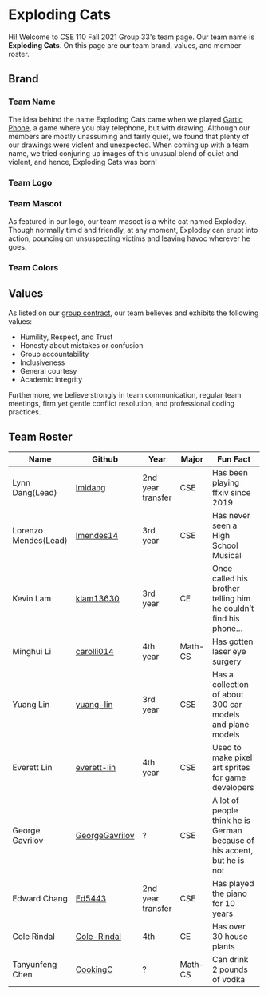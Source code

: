# Exploding Cats
Hi! Welcome to CSE 110 Fall 2021 Group 33's team page. Our team name is **Exploding Cats**. On this page are our team brand, values, and member roster. 
## Brand
### Team Name
The idea behind the name Exploding Cats came when we played [Gartic Phone](https://garticphone.com/), a game where you play telephone, but with drawing. 
Although our members are mostly unassuming and fairly quiet, we found that plenty of our drawings were violent and unexpected. 
When coming up with a team name, we tried conjuring up images of this unusual blend of quiet and violent, and hence, Exploding Cats was born!
### Team Logo
### Team Mascot
As featured in our logo, our team mascot is a white cat named Explodey. Though normally timid and friendly, at any moment, Explodey can erupt into action,
pouncing on unsuspecting victims and leaving havoc wherever he goes.
### Team Colors
## Values
As listed on our [group contract](./misc/rules.md), our team believes and exhibits the following values:
- Humility, Respect, and Trust
- Honesty about mistakes or confusion
- Group accountability
- Inclusiveness
- General courtesy
- Academic integrity

Furthermore, we believe strongly in team communication, regular team meetings, firm yet gentle conflict resolution, and professional coding practices.
## Team Roster
|Name                   |Github               |Year             | Major | Fun Fact |
|-----------------------|-------------------|-------------------|-------------------|-------------------|
|Lynn Dang(Lead)        |[lmidang](https://lmidang.github.io/Github_Pages/)     |2nd year transfer       | CSE | Has been playing ffxiv since 2019 |
|Lorenzo Mendes(Lead)   |[lmendes14](https://lmendes14.github.io/GitHub-Pages/)   |3rd year     | CSE | Has never seen a High School Musical |
|Kevin Lam              |[klam13630](https://klam13630.github.io/CSE110/)     |3rd year          | CE | Once called his brother telling him he couldn’t find his phone… |
|Minghui Li             |[carolli014](https://carolli014.github.io/Lab1-GitHub-Pages/)     |4th year     | Math-CS | Has gotten laser eye surgery |
|Yuang Lin              |[yuang-lin](https://yuang-lin.github.io/User-Page/#yuang's-user-page)    |3rd year      | CSE | Has a collection of about 300 car models and plane models|
|Everett Lin            |[everett-lin](https://everett-lin.github.io/cse-110-lab-week-1/)     |4th year    | CSE | Used to make pixel art sprites for game developers |
|George Gavrilov        |[GeorgeGavrilov](https://georgegavrilov.github.io/CSE110-LAB1/) |?     | CSE | A lot of people think he is German because of his accent, but he is not|
|Edward Chang           |[Ed5443](https://ed5443.github.io/CSE110-Lab1/)   |2nd year transfer        | CSE | Has played the piano for 10 years |
|Cole Rindal            |[Cole-Rindal](https://cole-rindal.github.io/Lab-Week-1/)   |4th  | CE | Has over 30 house plants|
|Tanyunfeng Chen        |[CookingC](https://cookingc.github.io/CSE110-2021/)    |?           | Math-CS| Can drink 2 pounds of vodka |
